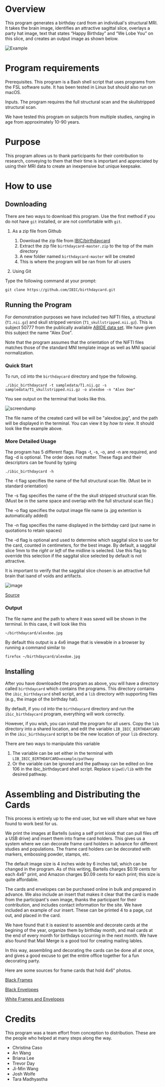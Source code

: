 # Overview
	
This program generates a birthday card from an individual's structural MRI. 
It takes the brain image, identifies an attractive sagittal slice, overlays a party hat image, text that states “Happy Birthday” and “We Lobe You” on this slice, and creates an output image as shown below.
		 
![Example](https://github.com/IBIC/birthdaycard/blob/master/sampledata/alexdoe.jpg)

# Program requirements 
	
Prerequisites. This program is a Bash shell script that uses programs from the FSL software suite. It has been tested in Linux but should also run on macOS.

Inputs. The program requires the full structural scan and the skullstripped structural scan.
	     
We have tested this program on subjects from multiple studies, ranging
in age from approximately 10-90 years.

# Purpose
	
This program allows us to thank participants for their contribution to
research, conveying to them that their time is important and
appreciated by using their MRI data to create an inexpensive but
unique keepsake.
	    
# How to use

## Downloading 

There are two ways to download this program. Use the first method if you do not have `git` installed, or are not comfortable with `git`. 

1. As a zip file from Github
	1. Download the zip file from [IBIC/birthdaycard](https://github.com/IBIC/birthdaycard)
	2. Extract the zip file `birthdaycard-master.zip` to the top of the main directory
	3. A new folder named `birthdaycard-master` will be created
	4. This is where the program will be ran from for all users
	

	   
2. Using Git

Type the following command at your prompt:

```
git clone https://github.com/IBIC/birthdaycard.git
```


## Running the Program

For demonstration purposes we have included two NiFTI files, a
structural (`T1.nii.gz`) and skull stripped version
(`T1_skullstripped.nii.gz`). This is subject 50777 from the publically
available [ABIDE data set](http://fcon_1000.projects.nitrc.org/indi/abide/). We have given this subject
the name "Alex Doe".

Note that the program assumes that the orientation of the NiFTI files
matches those of the standard MNI template image as well as MNI spacial normalization.

### Quick Start

To run, cd into the `birthdaycard` directory and type the following.

```
./ibic_birthdaycard -t sampledata/T1.nii.gz -s sampledata/T1_skullstripped.nii.gz -o alexdoe -n "Alex Doe"
```

You see output on the terminal that looks like this.

![screendump](https://github.com/IBIC/birthdaycard/blob/master/pics/screendump.png)

The file name of the created card will be will be "alexdoe.jpg", and the path will be displayed in the terminal. You can view it by *how to view*. It should look like the example above.

### More Detailed Usage

The program has 5 different flags. Flags -t, -s, -o, and -n are
required, and flag -d is optional.  The order does not matter.
These flags and their descriptors can be found by typing

```
./ibic_birthdaycard -h
```

The -t flag specifies the name of the full structural scan file. (Must be in standard orientation)

The -s flag specifies the name of the the skull stripped structural scan file. (Must be in the same space and overlap with the full structural scan file.)

The -o flag specifies the output image file name (a .jpg extention is automatically added)

The -n flag specifies the name displayed in the birthday card (put name in quotations to retain spaces)

The -d flag is optional and  used to determine which saggital slice to use for the card, counted in centimeters, for the best image. By default, a saggital slice 1mm to the *right or left* of the midline is selected. Use this flag to override this selection if the saggital slice selected by default is not attractive.

It is important to verify that the saggital slice chosen is an attractive full brain that isand of voids and artifacts.


![image](https://github.com/IBIC/birthdaycard/blob/master/pics/wapostscan.jpg)

[Source](https://www.washingtonpost.com/news/to-your-health/wp/2018/03/12/doctors-find-air-pocket-where-part-of-mans-brain-should-be/)

### Output

The file name and the path to where it was saved will be shown in the terminal. In this case, it will look like this

```
~/birthdaycard/alexdoe.jpg
```

By default this output is a 4x6 image that is viewable in a browser by running a command similar to

```
firefox ~/birthdaycard/alexdoe.jpg
```

## Installing 

After you have downloaded the program as above, you will have a
directory called `birthdaycard` which contains the programs. This
directory contains the `ibic_birthdaycard`
shell script, and a `lib` directory with supporting files (e.g., the
image of the birthday hat). 

By default, if you cd into the `birthdaycard` directory and run the `ibic_birthdaycard` program, everything will work correctly.

However, if you wish, you can install the program for all users. Copy
the `lib` directory into a shared location, and edit the variable `LIB_IBIC_BIRTHDAYCARD` in the `ibic_birthdaycard` script
to be the new location of your `lib` directory.

There are two ways to manipulate this variable

1. The variable can be set either in the terminal with `LIB_IBIC_BIRTHDAYCARD=example/pathway`
2. Or the variable can be ignored and the pathway can be edited on line 106 in the ibic_birthdaycard shell script. Replace `$(pwd)/lib` with the desired pathway.


# Assembling and Distributing the Cards

This process is entirely up to the end user, but we will share what we
have found to work best for us.

We print the images at Bartells (using a self print kiosk that can
pull files off a USB drive) and insert them into frame card
holders. This gives us a system where we can decorate frame card
holders in advance for different studies and populations.  The frame card
holders can be decorated with markers, embossing powder, stamps, etc.

The default image size is 4 inches wide by 6 inches tall, which can be
changed in the program. As of this writing, Bartells charges $0.19
cents for each 4x6" print, and Amazon charges $0.09 cents for each
print; this size is quite affordable.

The cards and envelopes can be purchased online in bulk and prepared
in advance. We also include an insert that makes it clear that the
card is made from the participant's own image, thanks the participant
for their contribution, and includes contact information for the site.
We have included an example of our insert. These can be printed 4 to a
page, cut out, and placed in the card.

We have found that it is easiest to assemble and decorate cards at the
begining of the year, organize them by birthday month, and mail cards
at the end of every month for birthdays occurring in the next month. We
have also found that Mail Merge is a good tool for creating mailing lables.

In this way, assembling and decorating the cards can be done all at
once, and gives a good excuse to get the entire office together for a
fun decorating party.

Here are some sources for frame cards that hold 4x6" photos.

[Black Frames](https://www.bagsunlimited.com/product/7955/photo-frame-card)


[Black Envelopes](http://www.bagsunlimited.com/product/7959/photo-frame-envelope)


[White Frames and Envelopes](https://www.amazon.com/Strathmore-STR-105-250-White-Photo-Frame/dp/B000KNDKBI/ref=sr_1_3?ie=UTF8&qid=1520447257&sr=8-3&keywords=strathmore+photo+frame+cards)


# Credits
This program was a team effort from conception to distribution. These are the people who helped at many steps along the way.

* Christina Caso
* An Wang
* Briana Lee
* Trevor Day
* Ji-Min Wang
* Josh Wolfe
* Tara Madhyastha
